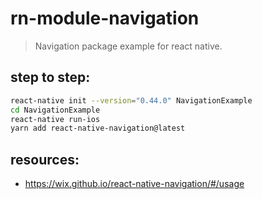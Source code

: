# rn-module-navigation
> Navigation package example for react native.

## step to step:
```bash
react-native init --version="0.44.0" NavigationExample
cd NavigationExample
react-native run-ios
yarn add react-native-navigation@latest
```

## resources:
+ https://wix.github.io/react-native-navigation/#/usage